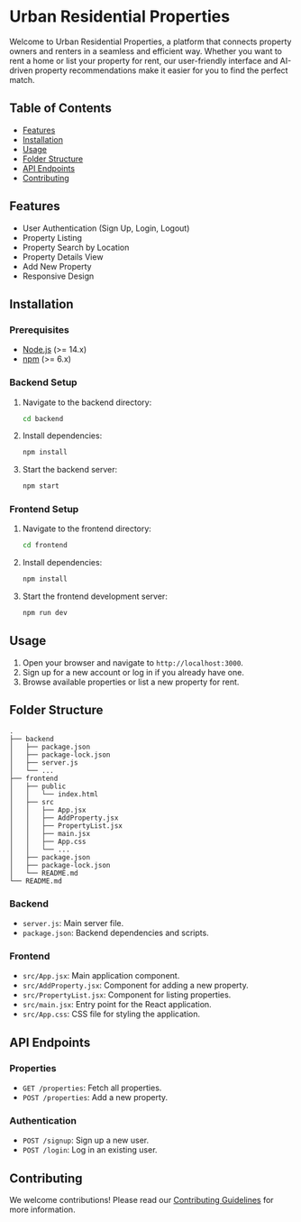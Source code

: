 

# Urban Residential Properties

Welcome to Urban Residential Properties, a platform that connects property owners and renters in a seamless and efficient way. Whether you want to rent a home or list your property for rent, our user-friendly interface and AI-driven property recommendations make it easier for you to find the perfect match.

## Table of Contents

- [Features](#features)
- [Installation](#installation)
- [Usage](#usage)
- [Folder Structure](#folder-structure)
- [API Endpoints](#api-endpoints)
- [Contributing](#contributing)

## Features

- User Authentication (Sign Up, Login, Logout)
- Property Listing
- Property Search by Location
- Property Details View
- Add New Property
- Responsive Design

## Installation

### Prerequisites

- [Node.js](https://nodejs.org/) (>= 14.x)
- [npm](https://www.npmjs.com/) (>= 6.x)

### Backend Setup

1. Navigate to the backend directory:
    ```bash
    cd backend
    ```

2. Install dependencies:
    ```bash
    npm install
    ```

3. Start the backend server:
    ```bash
    npm start
    ```

### Frontend Setup

1. Navigate to the frontend directory:
    ```bash
    cd frontend
    ```

2. Install dependencies:
    ```bash
    npm install
    ```

3. Start the frontend development server:
    ```bash
    npm run dev
    ```

## Usage

1. Open your browser and navigate to `http://localhost:3000`.
2. Sign up for a new account or log in if you already have one.
3. Browse available properties or list a new property for rent.

## Folder Structure

```plaintext
.
├── backend
│   ├── package.json
│   ├── package-lock.json
│   ├── server.js
│   └── ...
├── frontend
│   ├── public
│   │   └── index.html
│   ├── src
│   │   ├── App.jsx
│   │   ├── AddProperty.jsx
│   │   ├── PropertyList.jsx
│   │   ├── main.jsx
│   │   ├── App.css
│   │   └── ...
│   ├── package.json
│   ├── package-lock.json
│   └── README.md
└── README.md
```

### Backend

- `server.js`: Main server file.
- `package.json`: Backend dependencies and scripts.

### Frontend

- `src/App.jsx`: Main application component.
- `src/AddProperty.jsx`: Component for adding a new property.
- `src/PropertyList.jsx`: Component for listing properties.
- `src/main.jsx`: Entry point for the React application.
- `src/App.css`: CSS file for styling the application.

## API Endpoints

### Properties

- `GET /properties`: Fetch all properties.
- `POST /properties`: Add a new property.

### Authentication

- `POST /signup`: Sign up a new user.
- `POST /login`: Log in an existing user.

## Contributing

We welcome contributions! Please read our [Contributing Guidelines](CONTRIBUTING.md) for more information.


        